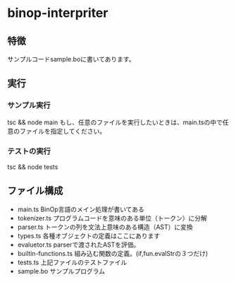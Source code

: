 # binop-interpriter
## 特徴
サンプルコードsample.boに書いてあります。

## 実行
### サンプル実行
tsc && node main
もし、任意のファイルを実行したいときは、main.tsの中で任意のファイルを指定してください。

### テストの実行
tsc && node tests

## ファイル構成
- main.ts BinOp言語のメイン処理が書いてある
- tokenizer.ts プログラムコードを意味のある単位（トークン）に分解
- parser.ts トークンの列を文法上意味のある構造（AST）に変換
- types.ts 各種オブジェクトの定義はここにあります
- evaluetor.ts parserで渡されたASTを評価。
- builtin-functions.ts 組み込む関数の定義。(if,fun.evalStrの３つだけ)
- tests.ts 上記ファイルのテストファイル
- sample.bo サンプルプログラム
